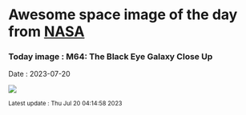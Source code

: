 
# Awesome space image of the day from [NASA](https://api.nasa.gov/)

### Today image : M64: The Black Eye Galaxy Close Up
Date : 2023-07-20

![](https://apod.nasa.gov/apod/image/2307/M64Hubble1024.jpg)

<small>Latest update : Thu Jul 20 04:14:58 2023</small>
        